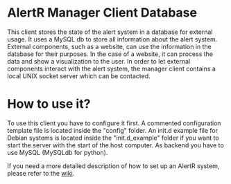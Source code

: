 AlertR Manager Client Database
======

This client stores the state of the alert system in a database for external usage. It uses a MySQL db to store all information about the alert system. External components, such as a website, can use the information in the database for their purposes. In the case of a website, it can process the data and show a visualization to the user. In order to let external components interact with the alert system, the manager client contains a local UNIX socket server which can be contacted.


How to use it?
======

To use this client you have to configure it first. A commented configuration template file is located inside the "config" folder. An init.d example file for Debian systems is located inside the "init.d_example" folder if you want to start the server with the start of the host computer. As backend you have to use MySQL (MySQLdb for python).

If you need a more detailed description of how to set up an AlertR system, please refer to the [wiki](https://github.com/sqall01/alertR/wiki).